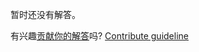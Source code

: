 
暂时还没有解答。

有兴趣[贡献你的解答](https://github.com/BFEdev/BFE.dev-solutions/blob/main/question/logic_zh.md)吗? [Contribute guideline](https://github.com/BFEdev/BFE.dev-solutions#how-to-contribute)
